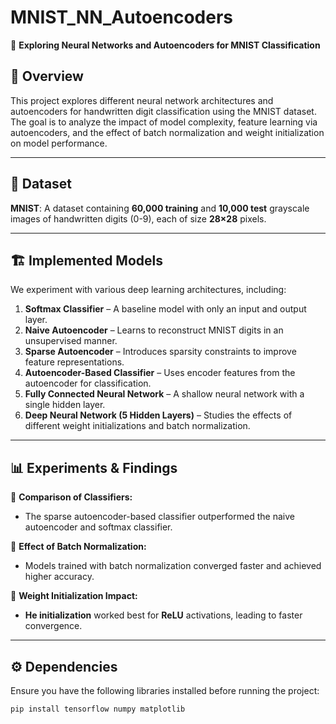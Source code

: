 # MNIST_NN_Autoencoders
🚀 **Exploring Neural Networks and Autoencoders for MNIST Classification**

## 📌 Overview
This project explores different neural network architectures and autoencoders for handwritten digit classification using the MNIST dataset. The goal is to analyze the impact of model complexity, feature learning via autoencoders, and the effect of batch normalization and weight initialization on model performance.

---

## 📂 Dataset
**MNIST**: A dataset containing **60,000 training** and **10,000 test** grayscale images of handwritten digits (0-9), each of size **28×28** pixels.

---

## 🏗️ Implemented Models
We experiment with various deep learning architectures, including:

1. **Softmax Classifier** – A baseline model with only an input and output layer.
2. **Naive Autoencoder** – Learns to reconstruct MNIST digits in an unsupervised manner.
3. **Sparse Autoencoder** – Introduces sparsity constraints to improve feature representations.
4. **Autoencoder-Based Classifier** – Uses encoder features from the autoencoder for classification.
5. **Fully Connected Neural Network** – A shallow neural network with a single hidden layer.
6. **Deep Neural Network (5 Hidden Layers)** – Studies the effects of different weight initializations and batch normalization.

---

## 📊 Experiments & Findings
🔹 **Comparison of Classifiers:**  
   - The sparse autoencoder-based classifier outperformed the naive autoencoder and softmax classifier.  
   
🔹 **Effect of Batch Normalization:**  
   - Models trained with batch normalization converged faster and achieved higher accuracy.

🔹 **Weight Initialization Impact:**  
   - **He initialization** worked best for **ReLU** activations, leading to faster convergence.

---

## ⚙️ Dependencies
Ensure you have the following libraries installed before running the project:

```bash
pip install tensorflow numpy matplotlib
